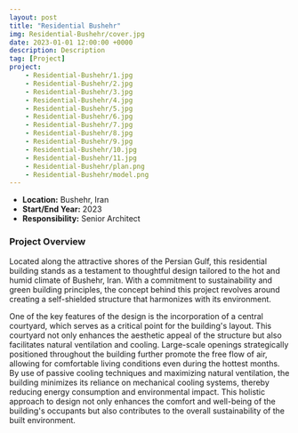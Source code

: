 ```yaml
---
layout: post
title: "Residential Bushehr"
img: Residential-Bushehr/cover.jpg
date: 2023-01-01 12:00:00 +0000
description: Description
tag: [Project]
project:
    - Residential-Bushehr/1.jpg
    - Residential-Bushehr/2.jpg
    - Residential-Bushehr/3.jpg
    - Residential-Bushehr/4.jpg
    - Residential-Bushehr/5.jpg
    - Residential-Bushehr/6.jpg
    - Residential-Bushehr/7.jpg
    - Residential-Bushehr/8.jpg
    - Residential-Bushehr/9.jpg
    - Residential-Bushehr/10.jpg
    - Residential-Bushehr/11.jpg
    - Residential-Bushehr/plan.png
    - Residential-Bushehr/model.png
---
```


- **Location:** Bushehr, Iran
- **Start/End Year:** 2023
- **Responsibility:** Senior Architect

### Project Overview

Located along the attractive shores of the Persian Gulf, this residential building stands as a testament to thoughtful design tailored to the hot and humid climate of Bushehr, Iran. With a commitment to sustainability and green building principles, the concept behind this project revolves around creating a self-shielded structure that harmonizes with its environment.

One of the key features of the design is the incorporation of a central courtyard, which serves as a critical point for the building's layout. This courtyard not only enhances the aesthetic appeal of the structure but also facilitates natural ventilation and cooling. Large-scale openings strategically positioned throughout the building further promote the free flow of air, allowing for comfortable living conditions even during the hottest months. By use of passive cooling techniques and maximizing natural ventilation, the building minimizes its reliance on mechanical cooling systems, thereby reducing energy consumption and environmental impact. This holistic approach to design not only enhances the comfort and well-being of the building's occupants but also contributes to the overall sustainability of the built environment.
